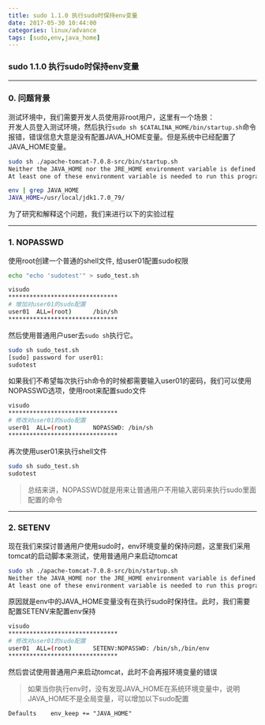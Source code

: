 ```yaml
---
title: sudo 1.1.0 执行sudo时保持env变量
date: 2017-05-30 10:44:00
categories: linux/advance
tags: [sudo,env,java_home]
---
```

### sudo 1.1.0 执行sudo时保持env变量

---

### 0. 问题背景
测试环境中，我们需要开发人员使用非root用户，这里有一个场景：  
开发人员登入测试环境，然后执行`sudo sh $CATALINA_HOME/bin/startup.sh`命令报错，错误信息大意是没有配置JAVA_HOME变量。但是系统中已经配置了JAVA_HOME变量。
``` bash
sudo sh ./apache-tomcat-7.0.8-src/bin/startup.sh
Neither the JAVA_HOME nor the JRE_HOME environment variable is defined
At least one of these environment variable is needed to run this program

env | grep JAVA_HOME
JAVA_HOME=/usr/local/jdk1.7.0_79/
```

为了研究和解释这个问题，我们来进行以下的实验过程

---

### 1. NOPASSWD
使用root创建一个普通的shell文件, 给user01配置sudo权限
``` bash
echo "echo 'sudotest'" > sudo_test.sh

visudo
*******************************
# 增加对user01的sudo配置
user01  ALL=(root)      /bin/sh
*******************************
```
然后使用普通用户user去`sudo sh`执行它。
``` bash
sudo sh sudo_test.sh
[sudo] password for user01:
sudotest
```
如果我们不希望每次执行sh命令的时候都需要输入user01的密码，我们可以使用NOPASSWD选项，使用root来配置sudo文件
``` bash
visudo
*******************************
# 修改对user01的sudo配置
user01  ALL=(root)      NOPASSWD: /bin/sh
*******************************
```
再次使用user01来执行shell文件
``` bash
sudo sh sudo_test.sh
sudotest
```
> 总结来讲，NOPASSWD就是用来让普通用户不用输入密码来执行sudo里面配置的命令

---

### 2. SETENV
现在我们来探讨普通用户使用sudo时，env环境变量的保持问题，这里我们采用tomcat的启动脚本来测试，使用普通用户来启动tomcat
``` bash
sudo sh ./apache-tomcat-7.0.8-src/bin/startup.sh
Neither the JAVA_HOME nor the JRE_HOME environment variable is defined
At least one of these environment variable is needed to run this program
```
原因就是env中的JAVA_HOME变量没有在执行sudo时保持住。此时，我们需要配置SETENV来配置env保持
``` bash
visudo
*******************************
# 修改对user01的sudo配置
user01  ALL=(root)      SETENV:NOPASSWD: /bin/sh,/bin/env
*******************************
```
然后尝试使用普通用户来启动tomcat，此时不会再报环境变量的错误
> 如果当你执行env时，没有发现JAVA_HOME在系统环境变量中，说明JAVA_HOME不是全局变量，可以增加以下sudo配置
```
Defaults    env_keep += "JAVA_HOME"
```
